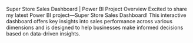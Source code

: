 Super Store Sales Dashboard | Power BI Project
Overview
Excited to share my latest Power BI project—Super Store Sales Dashboard! This interactive dashboard offers key insights into sales performance across various dimensions and is designed to help businesses make informed decisions based on data-driven insights.


